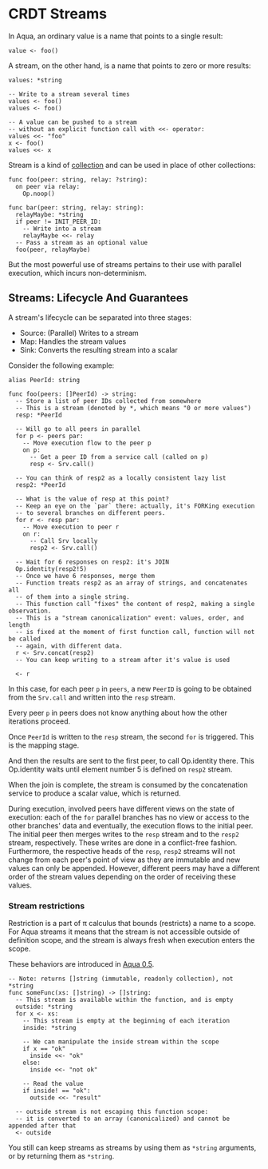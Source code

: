 # CRDT Streams

In Aqua, an ordinary value is a name that points to a single result:

```aqua
value <- foo()
```

A stream, on the other hand, is a name that points to zero or more results:

```aqua
values: *string

-- Write to a stream several times
values <- foo()
values <- foo()

-- A value can be pushed to a stream 
-- without an explicit function call with <<- operator:
values <<- "foo"
x <- foo()
values <<- x
```

Stream is a kind of [collection](types.md#collection-types) and can be used in place of other collections:

```aqua
func foo(peer: string, relay: ?string):
  on peer via relay:
    Op.noop() 

func bar(peer: string, relay: string):
  relayMaybe: *string
  if peer != INIT_PEER_ID:
    -- Write into a stream
    relayMaybe <<- relay
  -- Pass a stream as an optional value  
  foo(peer, relayMaybe)
```

But the most powerful use of streams pertains to their use with parallel execution, which incurs non-determinism.

## Streams: Lifecycle And Guarantees

A stream's lifecycle can be separated into three stages:

* Source: (Parallel) Writes to a stream
* Map: Handles the stream values
* Sink: Converts the resulting stream into a scalar

Consider the following example:

```aqua
alias PeerId: string

func foo(peers: []PeerId) -> string:
  -- Store a list of peer IDs collected from somewhere
  -- This is a stream (denoted by *, which means "0 or more values")
  resp: *PeerId

  -- Will go to all peers in parallel
  for p <- peers par:
    -- Move execution flow to the peer p
    on p:
      -- Get a peer ID from a service call (called on p)
      resp <- Srv.call()

  -- You can think of resp2 as a locally consistent lazy list
  resp2: *PeerId    

  -- What is the value of resp at this point?
  -- Keep an eye on the `par` there: actually, it's FORKing execution
  -- to several branches on different peers.
  for r <- resp par:
    -- Move execution to peer r
    on r:
      -- Call Srv locally
      resp2 <- Srv.call()

  -- Wait for 6 responses on resp2: it's JOIN       
  Op.identity(resp2!5)
  -- Once we have 6 responses, merge them
  -- Function treats resp2 as an array of strings, and concatenates all
  -- of them into a single string.
  -- This function call "fixes" the content of resp2, making a single observation.
  -- This is a "stream canonicalization" event: values, order, and length
  -- is fixed at the moment of first function call, function will not be called
  -- again, with different data.
  r <- Srv.concat(resp2)
  -- You can keep writing to a stream after it's value is used
  
  <- r
```

In this case, for each peer `p` in `peers`, a new `PeerID` is going to be obtained from the `Srv.call`  and written into the `resp` stream.

Every peer `p` in peers does not know anything about how the other iterations proceed.

Once `PeerId` is written to the `resp` stream, the second `for` is triggered. This is the mapping stage.

And then the results are sent to the first peer, to call Op.identity there. This Op.identity waits until element number 5 is defined on `resp2` stream.

When the join is complete, the stream is consumed by the concatenation service to produce a scalar value, which is returned.

During execution, involved peers have different views on the state of execution: each of the `for` parallel branches has no view or access to the other branches' data and eventually, the execution flows to the initial peer. The initial peer then merges writes to the `resp` stream and to the `resp2` stream, respectively. These writes are done in a conflict-free fashion. Furthermore, the respective heads of the `resp`, `resp2` streams will not change from each peer's point of view as they are immutable and new values can only be appended. However, different peers may have a different order of the stream values depending on the order of receiving these values.

### Stream restrictions

Restriction is a part of π calculus that bounds (restricts) a name to a scope. For Aqua streams it means that the stream is not accessible outside of definition scope, and the stream is always fresh when execution enters the scope.

These behaviors are introduced in [Aqua 0.5](https://github.com/fluencelabs/aqua/releases/tag/0.5.0).

```aqua
-- Note: returns []string (immutable, readonly collection), not *string
func someFunc(xs: []string) -> []string:
  -- This stream is available within the function, and is empty
  outside: *string
  for x <- xs:
    -- This stream is empty at the beginning of each iteration
    inside: *string
    
    -- We can manipulate the inside stream within the scope
    if x == "ok"
      inside <<- "ok"
    else:
      inside <<- "not ok"
    
    -- Read the value    
    if inside! == "ok":
      outside <<- "result"  
  
  -- outside stream is not escaping this function scope:
  -- it is converted to an array (canonicalized) and cannot be appended after that        
  <- outside    
```

You still can keep streams as streams by using them as `*string` arguments, or by returning them as `*string`.
